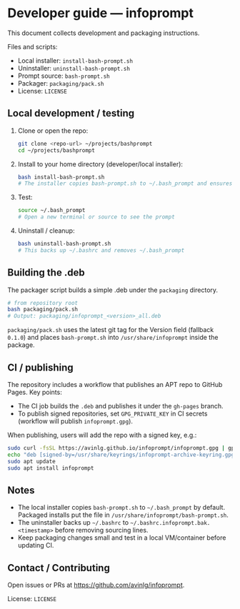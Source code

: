 # Developer guide — infoprompt

This document collects development and packaging instructions.

Files and scripts:
- Local installer: `install-bash-prompt.sh`
- Uninstaller: `uninstall-bash-prompt.sh`
- Prompt source: `bash-prompt.sh`
- Packager: `packaging/pack.sh`
- License: `LICENSE`

## Local development / testing

1. Clone or open the repo:
   ```sh
   git clone <repo-url> ~/projects/bashprompt
   cd ~/projects/bashprompt
   ```

2. Install to your home directory (developer/local installer):
   ```sh
   bash install-bash-prompt.sh
   # The installer copies bash-prompt.sh to ~/.bash_prompt and ensures ~/.bashrc sources it.
   ```

3. Test:
   ```sh
   source ~/.bash_prompt
   # Open a new terminal or source to see the prompt
   ```

4. Uninstall / cleanup:
   ```sh
   bash uninstall-bash-prompt.sh
   # This backs up ~/.bashrc and removes ~/.bash_prompt
   ```

## Building the .deb

The packager script builds a simple .deb under the `packaging` directory.

```sh
# from repository root
bash packaging/pack.sh
# Output: packaging/infoprompt_<version>_all.deb
```

`packaging/pack.sh` uses the latest git tag for the Version field (fallback `0.1.0`) and places `bash-prompt.sh` into `/usr/share/infoprompt` inside the package.

## CI / publishing

The repository includes a workflow that publishes an APT repo to GitHub Pages. Key points:
- The CI job builds the `.deb` and publishes it under the `gh-pages` branch.
- To publish signed repositories, set `GPG_PRIVATE_KEY` in CI secrets (workflow will publish `infoprompt.gpg`).

When publishing, users will add the repo with a signed key, e.g.:

```sh
sudo curl -fsSL https://avinlg.github.io/infoprompt/infoprompt.gpg | gpg --dearmor -o /usr/share/keyrings/infoprompt-archive-keyring.gpg
echo "deb [signed-by=/usr/share/keyrings/infoprompt-archive-keyring.gpg] https://avinlg.github.io/infoprompt stable main" | sudo tee /etc/apt/sources.list.d/infoprompt.list
sudo apt update
sudo apt install infoprompt
```

## Notes

- The local installer copies `bash-prompt.sh` to `~/.bash_prompt` by default. Packaged installs put the file in `/usr/share/infoprompt/bash-prompt.sh`.
- The uninstaller backs up `~/.bashrc` to `~/.bashrc.infoprompt.bak.<timestamp>` before removing sourcing lines.
- Keep packaging changes small and test in a local VM/container before updating CI.

## Contact / Contributing

Open issues or PRs at https://github.com/avinlg/infoprompt.

License: `LICENSE`
